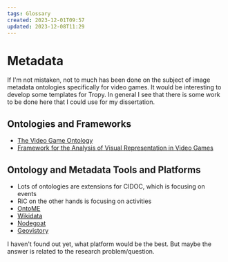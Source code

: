 ```yaml
---
tags: Glossary
created: 2023-12-01T09:57
updated: 2023-12-08T11:29
---
```

# Metadata
If I'm not mistaken, not to much has been done on the subject of image metadata ontologies specifically for video games. It would be interesting to develop some templates for Tropy. In general I see that there is some work to be done here that I could use for my dissertation.

## Ontologies and Frameworks
- [The Video Game Ontology](http://vocab.linkeddata.es/vgo/)
- [Framework for the Analysis of Visual Representation in Video Games](https://www.ludov.ca/index.php/en/observation/graphical-technologies/game-favr)

## Ontology and Metadata Tools and Platforms
- Lots of ontologies are extensions for CIDOC, which is focusing on events
- RiC on the other hands is focusing on activities
- [OntoME](https://ontome.net/)
- [Wikidata](https://www.wikidata.org/wiki/Wikidata:Main_Page)
- [Nodegoat](https://nodegoat.net/)
- [Geovistory](https://www.geovistory.org/)

I haven't found out yet, what platform would be the best. But maybe the answer is related to the research problem/question.